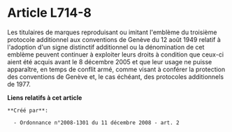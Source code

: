 # Article L714-8

Les titulaires de marques reproduisant ou imitant l'emblème du troisième protocole additionnel aux conventions de Genève du
12 août 1949 relatif à l'adoption d'un signe distinctif additionnel ou la dénomination de cet emblème peuvent continuer à
exploiter leurs droits à condition que ceux-ci aient été acquis avant le 8 décembre 2005 et que leur usage ne puisse
apparaître, en temps de conflit armé, comme visant à conférer la protection des conventions de Genève et, le cas échéant, des
protocoles additionnels de 1977.

**Liens relatifs à cet article**

	**Créé par**:

	  - Ordonnance n°2008-1301 du 11 décembre 2008 - art. 2
